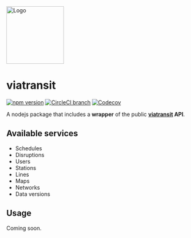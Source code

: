 <img src="https://i.goopics.net/Nxagy.jpg" alt="Logo" width="150px"/>

# viatransit

[![npm version](https://badge.fury.io/js/viatransit.svg)](https://www.npmjs.com/package/viatransit)
[![CircleCI branch](https://img.shields.io/circleci/project/github/viaTransit/viatransit-SDK/master.svg?style=flat)](https://circleci.com/gh/Slaymd/viatransit-SDK)
[![Codecov](https://img.shields.io/codecov/c/github/viaTransit/viatransit-SDK.svg)](https://codecov.io/gh/Slaymd/viatransit-SDK)

A nodejs package that includes a **wrapper** of the public **[viatransit](https://viatransit.fr) API**.

## Available services

* Schedules
* Disruptions
* Users
* Stations
* Lines
* Maps
* Networks
* Data versions

## Usage

Coming soon.